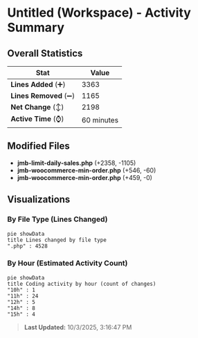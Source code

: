 # Untitled (Workspace) - Activity Summary 

## Overall Statistics

| Stat                   | Value                                                             |
| ---------------------- | ----------------------------------------------------------------- |
| **Lines Added** (➕)   | 3363                                          |
| **Lines Removed** (➖) | 1165                                        |
| **Net Change** (↕)    | 2198                |
| **Active Time** (⌚)   | 60 minutes |


## Modified Files
- **jmb-limit-daily-sales.php** (+2358, -1105)
- **jmb-woocommerce-min-order.php** (+546, -60)
- **jmb-woocommerce-min-order.php** (+459, -0)

## Visualizations

### By File Type (Lines Changed)

```mermaid
pie showData
title Lines changed by file type
".php" : 4528
```

### By Hour (Estimated Activity Count)

```mermaid
pie showData
title Coding activity by hour (count of changes)
"10h" : 1
"11h" : 24
"12h" : 5
"14h" : 8
"15h" : 4
```


> **Last Updated:** 10/3/2025, 3:16:47 PM
